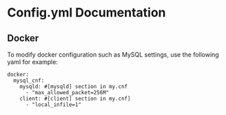 # Config.yml Documentation

## Docker

To modify docker configuration such as MySQL settings, use the following yaml for example:
```
docker:
  mysql_cnf:
    mysqld: #[mysqld] section in my.cnf
      - "max_allowed_packet=256M"
    client: #[client] section in my.cnf]
      - "local_infile=1"
```
